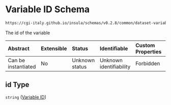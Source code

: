 # Variable ID Schema

```txt
https://cgi-italy.github.io/insula/schemas/v0.2.8/common/dataset-variable.schema.json#/properties/id
```

The id of the variable

| Abstract            | Extensible | Status         | Identifiable            | Custom Properties | Additional Properties | Access Restrictions | Defined In                                                                                           |
| :------------------ | :--------- | :------------- | :---------------------- | :---------------- | :-------------------- | :------------------ | :--------------------------------------------------------------------------------------------------- |
| Can be instantiated | No         | Unknown status | Unknown identifiability | Forbidden         | Allowed               | none                | [dataset-variable.schema.json\*](schemas/common/dataset-variable.schema.json) |

## id Type

`string` ([Variable ID](dataset-variable-properties-variable-id.md))
